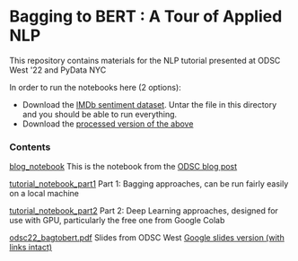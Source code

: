 # Bagging to BERT : A Tour of Applied NLP
This repository contains materials for the NLP tutorial presented at ODSC West '22 and PyData NYC

In order to run the notebooks here (2 options):
* Download the [IMDb sentiment dataset](https://ai.stanford.edu/~amaas/data/sentiment/).  Untar the file in this directory and you should be able to run everything.
* Download the [processed version of the above](https://drive.google.com/file/d/1oN_fO91IBkDHD_u6WXiUCvhhyNexQDJq/view?usp=sharinghttps://drive.google.com/file/d/1oN_fO91IBkDHD_u6WXiUCvhhyNexQDJq/view?usp=sharing)

### Contents
[blog_notebook](https://github.com/bpben/bagging_to_bert/blob/main/blog_notebook.ipynb)
This is the notebook from the [ODSC blog post](https://opendatascience.com/three-ways-of-performing-sentiment-analysis/)

[tutorial_notebook_part1](https://github.com/bpben/bagging_to_bert/blob/main/tutorial_notebook_part1.ipynb)
Part 1: Bagging approaches, can be run fairly easily on a local machine

[tutorial_notebook_part2](https://github.com/bpben/bagging_to_bert/blob/main/tutorial_notebook_part2.ipynb)
Part 2: Deep Learning approaches, designed for use with GPU, particularly the free one from Google Colab

[odsc22_bagtobert.pdf](https://github.com/bpben/bagging_to_bert/blob/main/odsc22_bagtobert.pdf)
Slides from ODSC West
[Google slides version (with links intact)](https://docs.google.com/presentation/d/1guSsq7FAdBLwD5SkiUb1NYiFJ2wLLeIGnnwzC2O5qUE)

